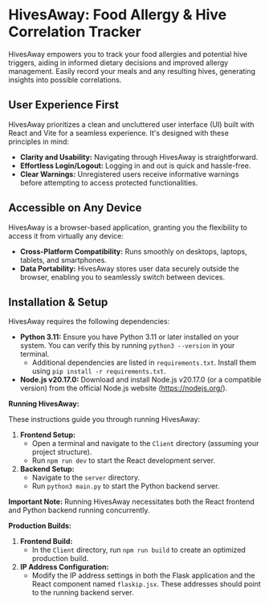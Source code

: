# HivesAway: Food Allergy & Hive Correlation Tracker

HivesAway empowers you to track your food allergies and potential hive triggers, aiding in informed dietary decisions and improved allergy management. Easily record your meals and any resulting hives, generating insights into possible correlations.

## User Experience First

HivesAway prioritizes a clean and uncluttered user interface (UI) built with React and Vite for a seamless experience. It's designed with these principles in mind:

- **Clarity and Usability:** Navigating through HivesAway is straightforward.
- **Effortless Login/Logout:** Logging in and out is quick and hassle-free.
- **Clear Warnings:** Unregistered users receive informative warnings before attempting to access protected functionalities.

## Accessible on Any Device

HivesAway is a browser-based application, granting you the flexibility to access it from virtually any device:

- **Cross-Platform Compatibility:** Runs smoothly on desktops, laptops, tablets, and smartphones.
- **Data Portability:** HivesAway stores user data securely outside the browser, enabling you to seamlessly switch between devices.

## Installation & Setup

HivesAway requires the following dependencies:

- **Python 3.11:** Ensure you have Python 3.11 or later installed on your system. You can verify this by running `python3 --version` in your terminal.
   - Additional dependencies are listed in `requirements.txt`. Install them using `pip install -r requirements.txt`.
- **Node.js v20.17.0:** Download and install Node.js v20.17.0 (or a compatible version) from the official Node.js website (https://nodejs.org/).

**Running HivesAway:**

These instructions guide you through running HivesAway:

1. **Frontend Setup:**
   - Open a terminal and navigate to the `Client` directory (assuming your project structure).
   - Run `npm run dev` to start the React development server.
2. **Backend Setup:**
   - Navigate to the `server` directory.
   - Run `python3 main.py` to start the Python backend server.

**Important Note:** Running HivesAway necessitates both the React frontend and Python backend running concurrently.

**Production Builds:**

1. **Frontend Build:**
   - In the `Client` directory, run `npm run build` to create an optimized production build.
2. **IP Address Configuration:**
   - Modify the IP address settings in both the Flask application and the React component named `flaskip.jsx`. These addresses should point to the running backend server.